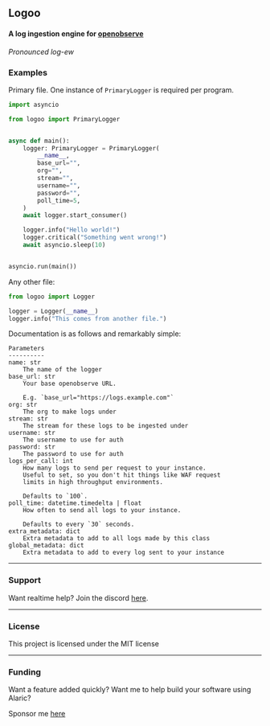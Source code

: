 ## Logoo
#### A log ingestion engine for [openobserve](https://github.com/openobserve/openobserve)

*Pronounced log-ew*

### Examples

Primary file. One instance of `PrimaryLogger` is required per program.
```python
import asyncio

from logoo import PrimaryLogger


async def main():
    logger: PrimaryLogger = PrimaryLogger(
        __name__,
        base_url="",
        org="",
        stream="",
        username="",
        password="",
        poll_time=5,
    )
    await logger.start_consumer()

    logger.info("Hello world!")
    logger.critical("Something went wrong!")
    await asyncio.sleep(10)


asyncio.run(main())
```

Any other file:
```python
from logoo import Logger

logger = Logger(__name__)
logger.info("This comes from another file.")
```

Documentation is as follows and remarkably simple:
```text
Parameters
----------
name: str
    The name of the logger
base_url: str
    Your base openobserve URL.

    E.g. `base_url="https://logs.example.com"`
org: str
    The org to make logs under
stream: str
    The stream for these logs to be ingested under
username: str
    The username to use for auth
password: str
    The password to use for auth
logs_per_call: int
    How many logs to send per request to your instance.
    Useful to set, so you don't hit things like WAF request
    limits in high throughput environments.

    Defaults to `100`.
poll_time: datetime.timedelta | float
    How often to send all logs to your instance.

    Defaults to every `30` seconds.
extra_metadata: dict
    Extra metadata to add to all logs made by this class
global_metadata: dict
    Extra metadata to add to every log sent to your instance
```

---

### Support

Want realtime help? Join the discord [here](https://discord.gg/BqPNSH2jPg).

---

### License
This project is licensed under the MIT license

---

### Funding

Want a feature added quickly? Want me to help build your software using Alaric?

Sponsor me [here](https://github.com/sponsors/Skelmis)